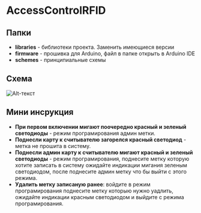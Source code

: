 # AccessControlRFID
## Папки
- **libraries** - библиотеки проекта. Заменить имеющиеся версии
- **firmware** - прошивка для Arduino, файл в папке открыть в Arduino IDE
- **schemes** - принципиальные схемы
## Схема
 ![Alt-текст](https://github.com/yarestem/AccessControlRFID/blob/main/schemes/scheme.png)
 ## Мини инсрукция
 - **При первом включении мигают поочередно красный и зеленый светодиоды** - режим програмирования админ метки.
- **Поднесли карту к считывателю загорелся красный светодиод** - метка не прошита в систему.
- **Поднесли админ карту к считывателю мигают красный и зеленый светодиоды** - режим програмирования, поднесите метку которую хотите записать в систему ожидайте индикации мигания зеленым светодиодом, после поднесите админ метку что бы выйти с этого режима.
- **Удалить метку записаную ранее**: войдите в режим програмирования поднесите метку которыю нужно уадлить, ожидайте индикации красным светодиодом и выйдите с режима програмирования.
